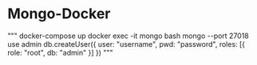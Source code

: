 # Mongo-Docker

"""
docker-compose up
docker exec -it mongo bash
mongo --port 27018
use admin
db.createUser({ user: "username", pwd: "password", roles: [{ role: "root", db: "admin" }] })
"""

